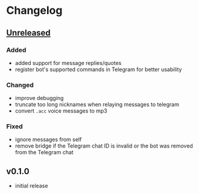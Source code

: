 # Changelog

## [Unreleased]

### Added

- added support for message replies/quotes
- register bot's supported commands in Telegram for better usability

### Changed

- improve debugging
- truncate too long nicknames when relaying messages to telegram
- convert `.acc` voice messages to mp3

### Fixed

- ignore messages from self
- remove bridge if the Telegram chat ID is invalid or the bot was removed from the Telegram chat

## v0.1.0

- initial release


[Unreleased]: https://github.com/simplebot-org/simplebot_tggroups/compare/v0.1.0...HEAD
